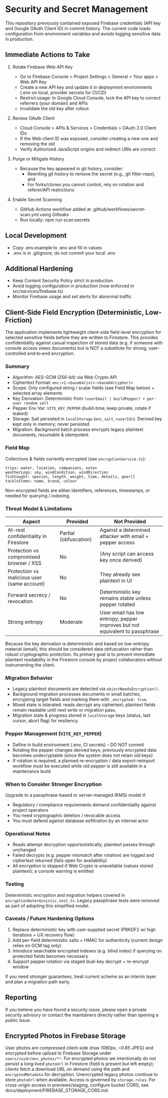 # Security and Secret Management

This repository previously contained exposed Firebase credentials (API key and Google OAuth Client ID) in commit history. The current code loads configuration from environment variables and avoids logging sensitive data in production.

## Immediate Actions to Take

1. Rotate Firebase Web API Key
   - Go to Firebase Console > Project Settings > General > Your apps > Web API Key
   - Create a new API key and update it in deployment environments (.env on local, provider secrets for CI/CD)
   - Restrict usage: In Google Cloud Console, lock the API key to correct referrers (your domain) and APIs
   - Invalidate the old key after rollout

2. Review OAuth Client
   - Cloud Console > APIs & Services > Credentials > OAuth 2.0 Client IDs
   - If the Web client ID was exposed, consider creating a new one and removing the old
   - Verify Authorized JavaScript origins and redirect URIs are correct

3. Purge or Mitigate History
   - Because the key appeared in git history, consider:
     - Rewriting git history to remove the secret (e.g., git filter-repo), and
     - For forks/clones you cannot control, rely on rotation and referer/API restrictions

4. Enable Secret Scanning
   - GitHub Actions workflow added at .github/workflows/secret-scan.yml using Gitleaks
   - Run locally: npm run scan:secrets

## Local Development

- Copy .env.example to .env and fill in values
- .env is in .gitignore; do not commit your local .env

## Additional Hardening

- Keep Content Security Policy strict in production
- Avoid logging configuration in production (now enforced in src/services/firebase.ts)
- Monitor Firebase usage and set alerts for abnormal traffic

## Client-Side Field Encryption (Deterministic, Low-Friction)

The application implements lightweight client-side field-level encryption for selected sensitive fields before they are written to Firestore. This provides confidentiality against casual inspection of stored data (e.g. if someone with console access views documents) but is NOT a substitute for strong, user-controlled end‑to‑end encryption.

### Summary
* Algorithm: AES-GCM (256-bit) via Web Crypto API
* Ciphertext Format: `enc:v1:<base64(iv)>:<base64(cipher)>`
* Scope: Only configured string / scalar fields (see Field Map below) + selected array elements
* Key Derivation: Deterministic from `(userEmail | buildPepper) + per-user random salt`
* Pepper Env Var: `VITE_KEY_PEPPER` (build-time; keep private, rotate if leaked)
* Storage: Salt persisted in `localStorage` (`enc_salt_<userId>`). Derived key kept only in memory; never persisted
* Migration: Background batch process encrypts legacy plaintext documents, resumable & idempotent

### Field Map
Collections & fields currently encrypted (see `encryptionService.ts`):
```
trips: water, location, companions, notes
weatherLogs: sky, windCondition, windDirection
fishCaught: species, length, weight, time, details, gear[]
tackleItems: name, brand, colour
```
Non-encrypted fields are either identifiers, references, timestamps, or needed for querying / indexing.

### Threat Model & Limitations
| Aspect | Provided | Not Provided |
| ------ | -------- | ------------ |
| At-rest confidentiality in Firestore | Partial (obfuscation) | Against a determined attacker with email + pepper access |
| Protection vs compromised browser / XSS | No | (Any script can access key once derived) |
| Protection vs malicious user (same account) | No | They already see plaintext in UI |
| Forward secrecy / revocation | No | Deterministic key remains stable unless pepper rotated |
| Strong entropy | Moderate | User email has low entropy; pepper improves but not equivalent to passphrase |

Because the key derivation is deterministic and based on low-entropy material (email), this should be considered data obfuscation rather than robust cryptographic protection. Its primary goal is to prevent immediate plaintext readability in the Firestore console by project collaborators without instrumenting the client.

### Migration Behavior
* Legacy plaintext documents are detected via `objectNeedsEncryption()`.
* Background migration processes documents in small batches, encrypting target fields and marking them with `_encrypted: true`.
* Mixed state is tolerated: reads decrypt any ciphertext; plaintext fields remain readable until next write or migration pass.
* Migration state & progress stored in `localStorage` keys (status, last cursor, abort flag) for resiliency.

### Pepper Management (`VITE_KEY_PEPPER`)
* Define in build environment (.env, CI secrets) – DO NOT commit
* Rotating the pepper changes derived keys; previously encrypted data becomes undecryptable (since the system does not retain old keys)
* If rotation is required, a planned re-encryption / data export-reimport workflow must be executed while old pepper is still available in a maintenance build

### When to Consider Stronger Encryption
Upgrade to a passphrase-based or server-managed (KMS) model if:
* Regulatory / compliance requirements demand confidentiality against project operators
* You need cryptographic deletion / revocable access
* You must defend against database exfiltration by an internal actor

### Operational Notes
* Reads attempt decryption opportunistically; plaintext passes through unchanged
* Failed decrypts (e.g. pepper mismatch after rotation) are logged and ciphertext returned (fails open for availability)
* All encryption is skipped if Web Crypto is unavailable (values stored plaintext); a console warning is emitted

### Testing
Deterministic encryption and migration helpers covered in `encryptionDeterministic.test.ts`. Legacy passphrase tests were removed as part of adopting this simplified model.

### Caveats / Future Hardening Options
1. Replace deterministic key with user-supplied secret (PBKDF2 w/ high iterations + UX recovery flow)
2. Add per-field deterministic salts + HMAC for authenticity (current design relies on GCM tag only)
3. Introduce searchable encrypted indexes (e.g. blind index) if querying on protected fields becomes necessary
4. Support pepper rotation via staged dual-key decrypt + re-encrypt window

If you need stronger guarantees, treat current scheme as an interim layer and plan a migration path early.

## Reporting

If you believe you have found a security issue, please open a private security advisory or contact the maintainers directly rather than opening a public issue.

## Encrypted Photos in Firebase Storage

User photos are compressed client-side (max 1080px, ~0.85 JPEG) and encrypted before upload to Firebase Storage under `users/<uid>/enc_photos/**`. For encrypted photos we intentionally do not persist a long‑lived `photoUrl` in Firestore (field is present but left empty); clients fetch a download URL on demand using the path and `encryptedMetadata` for decryption. Unencrypted legacy photos continue to store `photoUrl` when available. Access is governed by `storage.rules`. For cross-origin access in previews/staging, configure bucket CORS; see docs/deployment/FIREBASE_STORAGE_CORS.md.
